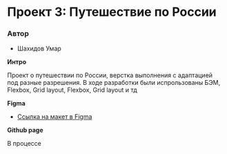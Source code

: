 # Проект 3: Путешествие по России

### Автор
* Шахидов Умар

**Интро**

Проект о путешествии по России, верстка выполнения с адаптацией под разные разрешения.
В ходе разработки были испрользованы БЭМ, Flexbox, Grid layout, Flexbox, Grid layout и тд

**Figma**

* [Ссылка на макет в Figma](https://www.figma.com/file/5S2WSbEFL6awjVWJ0NWL8Q/Sprint-3_-Russia-_-desktop-mobile?node-id=28503%3A0)

**Github page**

В процессе
